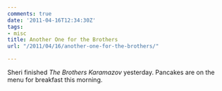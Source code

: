```yaml
---
comments: true
date: '2011-04-16T12:34:30Z'
tags:
- misc
title: Another One for the Brothers
url: "/2011/04/16/another-one-for-the-brothers/"

---
```

<p>Sheri finished <em>The Brothers Karamazov</em> yesterday. Pancakes are on the menu for breakfast this morning.</p>

